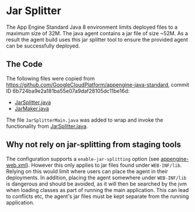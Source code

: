 # Jar Splitter

The App Engine Standard Java 8 environment limits deployed files to a maximum
size of 32M. The java agent contains a jar file of size ~52M. As a result the
agent build uses this jar splitter tool to ensure the provided agent can be
successfully deployed.

## The Code

The following files were copied from
https://github.com/GoogleCloudPlatform/appengine-java-standard, commit ID
6b724ba9e2a181ba55e07a9daf28105dc11be16d:

* [JarSplitter.java][jar-splitter]
* [JarMaker.java][jar-maker]

The file `JarSplitterMain.java` was added to wrap and invoke the functionality
from [JarSplitter.java][jar-splitter].

## Why not rely on jar-splitting from staging tools

The configuration supports a `enable-jar-splitting` option (see
[appengine-web.xml][staging-elements]). However this only applies to jar files
found under `WEB-INF/lib`. Relying on this would limit where users can place the
agent in their deployments. In addition, placing the agent somewhere under
`WEB-INF/lib` is dangerous and should be avoided, as it will then be searched by
the jvm when loading classes as part of running the main application. This can
lead to conflicts etc, the agent's jar files must be kept separate from the
running application.

[jar-splitter]: https://github.com/GoogleCloudPlatform/appengine-java-standard/blob/6b724ba9e2a181ba55e07a9daf28105dc11be16d/api_dev/src/main/java/com/google/appengine/tools/util/JarSplitter.java
[jar-maker]: https://github.com/GoogleCloudPlatform/appengine-java-standard/blob/6b724ba9e2a181ba55e07a9daf28105dc11be16d/api_dev/src/main/java/com/google/appengine/tools/util/JarMaker.java
[staging-elements]: https://cloud.google.com/appengine/docs/legacy/standard/java/config/appref#staging_elements
